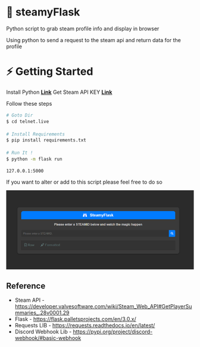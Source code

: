 # 🍺 steamyFlask
 Python script to grab steam profile info and display in browser

Using python to send a request to the steam api and return data for the profile

# ⚡ Getting Started

Install Python **[Link](https://www.python.org/downloads/)**
Get Steam API KEY **[Link](https://steamcommunity.com/dev/registerkey)**

Follow these steps

```bash
# Goto Dir
$ cd telnet.live

# Install Requirements
$ pip install requirements.txt

# Run It !
$ python -m flask run

```

`127.0.0.1:5000`

If you want to alter or add to this script please feel free to do so

![PICTURE](https://raw.githubusercontent.com/Quinny-J/steamyFlask/main/MAIN.png)

## Reference 
- Steam API - https://developer.valvesoftware.com/wiki/Steam_Web_API#GetPlayerSummaries_.28v0001.29 
- Flask - https://flask.palletsprojects.com/en/3.0.x/
- Requests LIB - https://requests.readthedocs.io/en/latest/
- Discord Webhook Lib - https://pypi.org/project/discord-webhook/#basic-webhook

